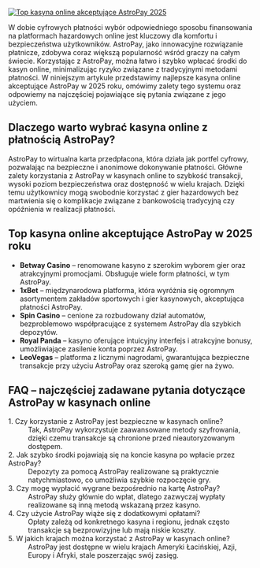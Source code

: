 [![Top kasyna online akceptujące AstroPay 2025](https://123-caf.pages.dev/gitsignup.png)](https://vrmoo.ru/Bt82HjjY)

<div> <p>W dobie cyfrowych płatności wybór odpowiedniego sposobu finansowania na platformach hazardowych online jest kluczowy dla komfortu i bezpieczeństwa użytkowników. AstroPay, jako innowacyjne rozwiązanie płatnicze, zdobywa coraz większą popularność wśród graczy na całym świecie. Korzystając z AstroPay, można łatwo i szybko wpłacać środki do kasyn online, minimalizując ryzyko związane z tradycyjnymi metodami płatności. W niniejszym artykule przedstawimy najlepsze kasyna online akceptujące AstroPay w 2025 roku, omówimy zalety tego systemu oraz odpowiemy na najczęściej pojawiające się pytania związane z jego użyciem.</p>  <h2>Dlaczego warto wybrać kasyna online z płatnością AstroPay?</h2> <p>AstroPay to wirtualna karta przedpłacona, która działa jak portfel cyfrowy, pozwalając na bezpieczne i anonimowe dokonywanie płatności. Główne zalety korzystania z AstroPay w kasynach online to szybkość transakcji, wysoki poziom bezpieczeństwa oraz dostępność w wielu krajach. Dzięki temu użytkownicy mogą swobodnie korzystać z gier hazardowych bez martwienia się o komplikacje związane z bankowością tradycyjną czy opóźnienia w realizacji płatności.</p>  <h2>Top kasyna online akceptujące AstroPay w 2025 roku</h2> <ul> <li><strong>Betway Casino</strong> – renomowane kasyno z szerokim wyborem gier oraz atrakcyjnymi promocjami. Obsługuje wiele form płatności, w tym AstroPay.</li> <li><strong>1xBet</strong> – międzynarodowa platforma, która wyróżnia się ogromnym asortymentem zakładów sportowych i gier kasynowych, akceptująca płatności AstroPay.</li> <li><strong>Spin Casino</strong> – cenione za rozbudowany dział automatów, bezproblemowo współpracujące z systemem AstroPay dla szybkich depozytów.</li> <li><strong>Royal Panda</strong> – kasyno oferujące intuicyjny interfejs i atrakcyjne bonusy, umożliwiające zasilenie konta poprzez AstroPay.</li> <li><strong>LeoVegas</strong> – platforma z licznymi nagrodami, gwarantująca bezpieczne transakcje przy użyciu AstroPay oraz szeroką gamę gier na żywo.</li> </ul>  <h2>FAQ – najczęściej zadawane pytania dotyczące AstroPay w kasynach online</h2> <dl>   <dt>1. Czy korzystanie z AstroPay jest bezpieczne w kasynach online?</dt>   <dd>Tak, AstroPay wykorzystuje zaawansowane metody szyfrowania, dzięki czemu transakcje są chronione przed nieautoryzowanym dostępem.</dd>    <dt>2. Jak szybko środki pojawiają się na koncie kasyna po wpłacie przez AstroPay?</dt>   <dd>Depozyty za pomocą AstroPay realizowane są praktycznie natychmiastowo, co umożliwia szybkie rozpoczęcie gry.</dd>    <dt>3. Czy mogę wypłacić wygrane bezpośrednio na kartę AstroPay?</dt>   <dd>AstroPay służy głównie do wpłat, dlatego zazwyczaj wypłaty realizowane są inną metodą wskazaną przez kasyno.</dd>    <dt>4. Czy użycie AstroPay wiąże się z dodatkowymi opłatami?</dt>   <dd>Opłaty zależą od konkretnego kasyna i regionu, jednak często transakcje są bezprowizyjne lub mają niskie koszty.</dd>    <dt>5. W jakich krajach można korzystać z AstroPay w kasynach online?</dt>   <dd>AstroPay jest dostępne w wielu krajach Ameryki Łacińskiej, Azji, Europy i Afryki, stale poszerzając swój zasięg.</dd> </dl> </div>